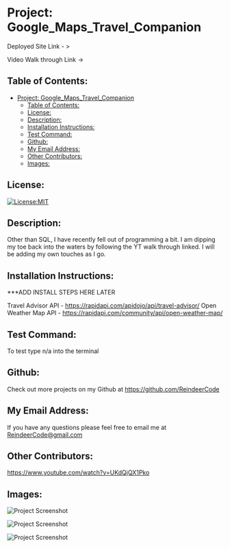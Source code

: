 # Project: Google_Maps_Travel_Companion

  Deployed Site Link - > 

  Video Walk through Link -> 

## Table of Contents: 
- [Project: Google_Maps_Travel_Companion](#project-google_maps_travel_companion)
  - [Table of Contents:](#table-of-contents)
  - [License:](#license)
  - [Description:](#description)
  - [Installation Instructions:](#installation-instructions)
  - [Test Command:](#test-command)
  - [Github:](#github)
  - [My Email Address:](#my-email-address)
  - [Other Contributors:](#other-contributors)
  - [Images:](#images)

## License:
[![License:MIT](https://img.shields.io/badge/License-MIT-yellow.svg)](https://opensource.org/licenses/MIT)

## Description:
Other than SQL, I have recently fell out of programming a bit. I am dipping my toe back into the waters by following the YT walk through linked. I will be adding my own touches as I go.


## Installation Instructions: 
***ADD INSTALL STEPS HERE LATER

Travel Advisor API - https://rapidapi.com/apidojo/api/travel-advisor/
Open Weather Map API - https://rapidapi.com/community/api/open-weather-map/


## Test Command: 
To test type n/a into the terminal

## Github: 
Check out more projects on my Github at https://github.com/ReindeerCode

## My Email Address:
If you have any questions please feel free to email me at ReindeerCode@gmail.com

## Other Contributors:
https://www.youtube.com/watch?v=UKdQjQX1Pko

## Images:
![Project Screenshot](./imagePathHere.png)

![Project Screenshot](./imagePathHere.png)

![Project Screenshot](./imagePathHere.png)
